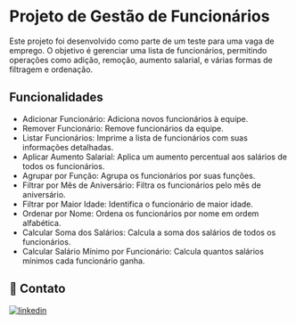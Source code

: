 # Projeto de Gestão de Funcionários
Este projeto foi desenvolvido como parte de um teste para uma vaga de emprego. O objetivo é gerenciar uma lista de funcionários, permitindo operações como adição, remoção, aumento salarial, e várias formas de filtragem e ordenação.
## Funcionalidades

- Adicionar Funcionário: Adiciona novos funcionários à equipe.
- Remover Funcionário: Remove funcionários da equipe.
- Listar Funcionários: Imprime a lista de funcionários com suas informações detalhadas.
- Aplicar Aumento Salarial: Aplica um aumento percentual aos salários de todos os funcionários.
- Agrupar por Função: Agrupa os funcionários por suas funções.
- Filtrar por Mês de Aniversário: Filtra os funcionários pelo mês de aniversário.
- Filtrar por Maior Idade: Identifica o funcionário de maior idade.
- Ordenar por Nome: Ordena os funcionários por nome em ordem alfabética.
- Calcular Soma dos Salários: Calcula a soma dos salários de todos os funcionários.
- Calcular Salário Mínimo por Funcionário: Calcula quantos salários mínimos cada funcionário ganha.


## 📧 Contato

[![linkedin](https://img.shields.io/badge/linkedin-0A66C2?style=for-the-badge&logo=linkedin&logoColor=white)](https://www.linkedin.com/in/ericajanuariovieira/)

